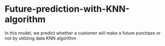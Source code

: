 # Future-prediction-with-KNN-algorithm
In this model, we predict whether a customer will make a future purchase or not by utilizing data KNN algorithm
